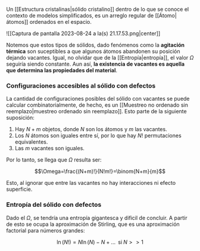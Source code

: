 
Un [[Estructura cristalinas|sólido cristalino]] dentro de lo que se conoce el contexto de modelos simplificados, es un arreglo regular de [[Átomo|átomos]] ordenados en el espacio. 

![[Captura de pantalla 2023-08-24 a la(s) 21.17.53.png|center]]

Notemos que estos tipos de sólidos, dado fenómenos como la **agitación térmica** son suceptibles a que algunos átomos abandonen su posición dejando vacantes. Igual, no olvidar que de la [[Entropía|entropía]], el valor $\Omega$ seguiría siendo constante. Aun así, **la existencia de vacantes es aquella que determina las propiedades del material**. 

### Configuraciones accesibles al sólido con defectos

La cantidad de configuraciones posibles del sólido con vacantes se puede calcular combinatorialmente, de hecho, es un [[Muestreo no ordenado sin reemplazo|muestreo ordenado sin reemplazo]]. Esto parte de la siguiente suposición: 

1. Hay $N+m$ objetos, donde $N$ son los átomos y $m$ las vacantes. 
2. Los $N$ átomos son iguales entre sí, por lo que hay $N!$ permutaciones equivalentes. 
3. Las $m$ vacantes son iguales. 

Por lo tanto, se llega que $\Omega$ resulta ser: 

$$\Omega=\frac{(N+m)!}{N!m!}=\binom{N+m}{m}$$


Esto, al ignorar que entre las vacantes no hay interacciones ni efecto superficie. 

### Entropía del sólido con defectos 

Dado el $\Omega$, se tendría una entropía gigantesca y dificil de concluir. A partir de esto se ocupa la aproximación de Stirling, que es una aproximación factorial para números grandes: 

$$\ln(N!)=N\ln(N)-N+\dots\;\;\text{si}\;N>>1\tag{Aproximación Stirling}$$


